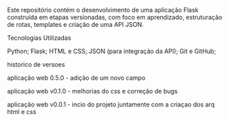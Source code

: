 Este repositório contém o desenvolvimento de uma aplicação Flask construída em etapas versionadas, com foco em aprendizado, estruturação de rotas, templates e criação de uma API JSON.

Tecnologias Utilizadas

Python;
Flask;
HTML e CSS;
JSON (para integração da API);
Git e GitHub;

historico de versoes 


aplicação web 0.5.0 - adição de um novo campo

aplicação web v0.1.0 - melhorias do css e correção de bugs

aplicação web v0.0.1 - incio do projeto juntamente com a criaçao dos arq html e css
